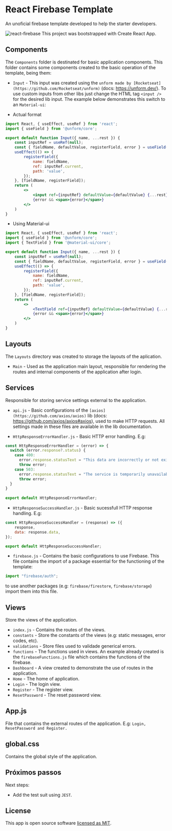 # React Firebase Template

An unoficial firebase template developed to help the starter developers.

![react-firebase](https://miro.medium.com/max/3000/1*ytMIcp6uu6UIZpApG1LFYg.png)
This project was bootstrapped with Create React App.

## Components

The `Components` folder is destinated for basic application components. This folder contains some components created to the basic operation of the template, being them:

* `Input` - This input was created using the `unform made by [Rocketseat](https://github.com/Rocketseat/unform)` (docs: https://unform.dev/). To use custom inputs from other libs just change the HTML tag `<input />` for the desired lib input. The example below demonstrates this switch to an `Material-ui`:

* Actual format
```jsx
import React, { useEffect, useRef } from 'react';
import { useField } from '@unform/core';

export default function Input({ name, ...rest }) {
    const inputRef = useRef(null);
    const { fieldName, defaultValue, registerField, error } = useField(name);
    useEffect(() => {
        registerField({
            name: fieldName,
            ref: inputRef.current,
            path: 'value',
        });
    }, [fieldName, registerField]);
    return (
        <>
            <input ref={inputRef} defaultValue={defaultValue} {...rest} />
            {error && <span>{error}</span>}
        </>
    )
}
```

* Using Material-ui
```jsx
import React, { useEffect, useRef } from 'react';
import { useField } from '@unform/core';
import { TextField } from '@material-ui/core';

export default function Input({ name, ...rest }) {
    const inputRef = useRef(null);
    const { fieldName, defaultValue, registerField, error } = useField(name);
    useEffect(() => {
        registerField({
            name: fieldName,
            ref: inputRef.current,
            path: 'value',
        });
    }, [fieldName, registerField]);
    return (
        <>
            <TextField ref={inputRef} defaultValue={defaultValue} {...rest} />
            {error && <span>{error}</span>}
        </>
    )
}
```

## Layouts

The `Layouts` directory was created to storage the layouts of the aplication.

* `Main` - Used as the application main layout, responsible for rendering the routes and internal components of the application after login.

## Services

Responsible for storing service settings external to the application.

* `api.js` - Basic configurations of the `[axios](https://github.com/axios/axios)` lib (docs: https://github.com/axios/axios#axios), used to make HTTP requests. All settings made in these files are available in the lib documentation.

* `HttpResponseErrorHandler.js` - Basic HTTP error handling. E.g:

```jsx
const HttpResponseErrorHandler = (error) => {
  switch (error.response?.status) {
    case 400:
      error.response.statusText = "This data are incorrectly or not exists.";
      throw error;
    case 503:
      error.response.statusText = "The service is temporarily unavailable";
      throw error;
  }
}
    
export default HttpResponseErrorHandler;
```

* `HttpResponseSuccessHandler.js` - Basic sucessfull HTTP response handling. E.g:

```jsx
const HttpResponseSuccessHandler = (response) => ({
    response,
    data: response.data,
});

export default HttpResponseSuccessHandler;
```

* `firebase.js` - Contains the basic configurations to use Firebase. This file contains the import of a package essential for the functioning of the template:

```jsx
import "firebase/auth";
```

to use another packages (e.g: `firebase/firestore`, `firebase/storage`) import them into this file.

## Views

Store the views of the application.

* `index.js` - Contains the routes of the views.
* `constants` - Store the constants of the views (e.g: static messages, error codes, etc).
* `validations` - Store files used to validade generical errors.
* `functions` - The functions used in views. An example already created is the `firebaseFunctions.js` file which contains the functions of the firebase.
* `Dashboard` - A view created to demonstrate the use of routes in the application.
* `Home` - The home of application.
* `Login` - The login view.
* `Register` - The register view.
* `ResetPassword` - The reset password view.

## App.js

File that contains the external routes of the application. E.g: `Login, ResetPassword and Register.`

## global.css

Contains the global style of the application.

## Próximos passos

Next steps:

* Add the test suit using `JEST`.

## License

This app is open source software [licensed as MIT](https://github.com/GiovaniBiagi/LICENSE).